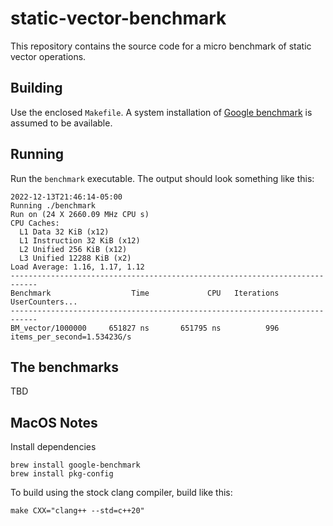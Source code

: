 # static-vector-benchmark

This repository contains the source code for a micro benchmark of static vector
operations.

## Building

Use the enclosed `Makefile`. A system installation of [Google
benchmark](https://github.com/google/benchmark) is assumed to be available.

## Running

Run the `benchmark` executable. The output should look something like this:

```shell
2022-12-13T21:46:14-05:00
Running ./benchmark
Run on (24 X 2660.09 MHz CPU s)
CPU Caches:
  L1 Data 32 KiB (x12)
  L1 Instruction 32 KiB (x12)
  L2 Unified 256 KiB (x12)
  L3 Unified 12288 KiB (x2)
Load Average: 1.16, 1.17, 1.12
----------------------------------------------------------------------------
Benchmark                  Time             CPU   Iterations UserCounters...
----------------------------------------------------------------------------
BM_vector/1000000     651827 ns       651795 ns          996 items_per_second=1.53423G/s
```

## The benchmarks

TBD

## MacOS Notes

Install dependencies

```bsh
brew install google-benchmark
brew install pkg-config
```

To build using the stock clang compiler, build like this:

```bsh
make CXX="clang++ --std=c++20"
```
